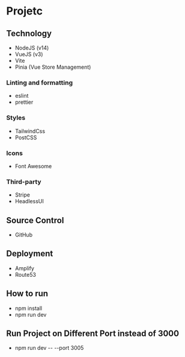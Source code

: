 # Projetc

## Technology 

- NodeJS (v14)
- VueJS (v3)
- Vite
- Pinia (Vue Store Management) 

### Linting and formatting

- eslint
- prettier

### Styles

- TailwindCss
- PostCSS

### Icons

- Font Awesome

### Third-party

- Stripe
- HeadlessUI

## Source Control

- GitHub

## Deployment

- Amplify
- Route53

## How to run

- npm install
- npm run dev



## Run Project on Different Port instead of 3000

- npm run dev -- --port 3005


